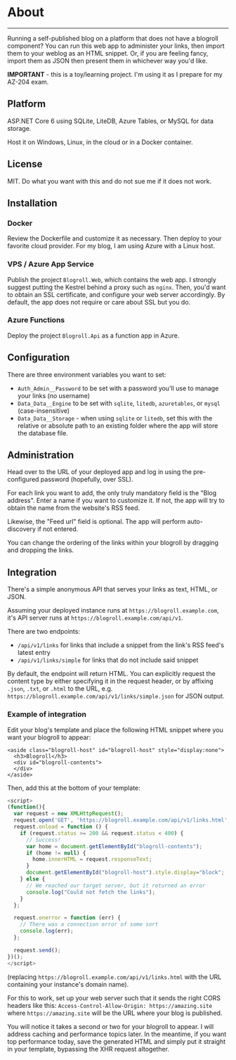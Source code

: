 # About

---

Running a self-published blog on a platform that does not have a blogroll component? You can run this web app to administer your links, then import them to your weblog as an HTML snippet. Or, if you are feeling fancy, import them as JSON then present them in whichever way you'd like.

**IMPORTANT** - this is a toy/learning project. I'm using it as I prepare for my AZ-204 exam.

## Platform

ASP.NET Core 6 using SQLite, LiteDB, Azure Tables, or MySQL for data storage.

Host it on Windows, Linux, in the cloud or in a Docker container.

## License

MIT. Do what you want with this and do not sue me if it does not work.

## Installation

### Docker
Review the Dockerfile and customize it as necessary. Then deploy to your favorite cloud provider. For my blog, I am using Azure with a Linux host.

### VPS / Azure App Service

Publish the project `Blogroll.Web`, which contains the web app. I strongly suggest putting the Kestrel behind a proxy such as `nginx`. Then, you'd want to obtain an SSL certificate, and configure your web server accordingly. By default, the app does not require or care about SSL but you do.

### Azure Functions

Deploy the project `Blogroll.Api` as a function app in Azure.

## Configuration

There are three environment variables you want to set:

- `Auth_Admin__Password` to be set with a password you'll use to manage your links (no username)
- `Data_Data__Engine` to be set with `sqlite`, `litedb`, `azuretables`, or `mysql` (case-insensitive)
- `Data_Data__Storage` - when using `sqlite` or `litedb`, set this with the relative or absolute path to an existing folder where the app will store the database file.

## Administration

Head over to the URL of your deployed app and log in using the pre-configured password (hopefully, over SSL).

For each link you want to add, the only truly mandatory field is the "Blog address". Enter a name if you want to customize it. If not, the app will try to obtain the name from the website's RSS feed.

Likewise, the "Feed url" field is optional. The app will perform auto-discovery if not entered.

You can change the ordering of the links within your blogroll by dragging and dropping the links.

## Integration

There's a simple anonymous API that serves your links as text, HTML, or JSON.

Assuming your deployed instance runs at `https://blogroll.example.com`, it's API server runs at `https://blogroll.example.com/api/v1`.

There are two endpoints:

- `/api/v1/links` for links that include a snippet  from the link's RSS feed's latest entry
- `/api/v1/links/simple` for links that do not include said snippet

By default, the endpoint will return HTML. You can explicitly request the content type by either specifying it in the request header, or by affixing `.json`, `.txt`, or `.html` to the URL, e.g. `https://blogroll.example.com/api/v1/links/simple.json` for JSON output.

### Example of integration

Edit your blog's template and place the following HTML snippet where you want your blogroll to appear:
```
<aside class="blogroll-host" id="blogroll-host" style="display:none">
  <h3>Blogroll</h3>
  <div id="blogroll-contents">
  </div>
</aside>
```

Then, add this at the bottom of your template:

```javascript
<script>
(function(){  
  var request = new XMLHttpRequest();
  request.open('GET', 'https://blogroll.example.com/api/v1/links.html', true);
  request.onload = function () {
    if (request.status >= 200 && request.status < 400) {
      // Success!        
      var home = document.getElementById("blogroll-contents");
      if (home != null) {
        home.innerHTML = request.responseText;
      }
      document.getElementById("blogroll-host").style.display="block";
    } else {
      // We reached our target server, but it returned an error
      console.log("Could not fetch the links");
    }
  };

  request.onerror = function (err) {
    // There was a connection error of some sort
    console.log(err);
  };

  request.send();
})();
</script>
```

(replacing `https://blogroll.example.com/api/v1/links.html` with the URL containing your instance's domain name).

For this to work, set up your web server such that it sends the right CORS headers like this:
`Access-Control-Allow-Origin: https://amazing.site` where `https://amazing.site` will be the URL where your blog is published.

You will notice it takes a second or two for your blogroll to appear. I will address caching and performance topics later. In the meantime, if you want top performance today, save the generated HTML and simply put it straight in your template, bypassing the XHR request altogether.
